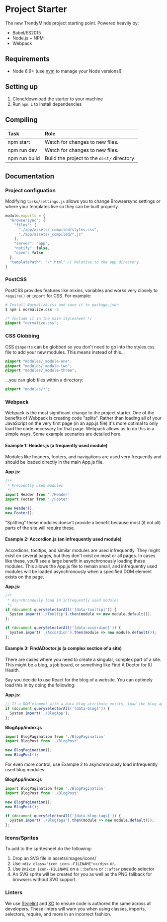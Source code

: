 # Project Starter
The new TrendyMinds project starting point. Powered heavily by:

* Babel/ES2015
* Node.js + NPM
* Webpack

## Requirements
* Node 6.9+ (use [nvm](https://github.com/creationix/nvm) to manage your Node versions!)

## Setting up
1. Clone/download the starter to your machine
2. Run `npm i` to install dependencies

## Compiling
| Task          | Role                                              |
|:--------------|:--------------------------------------------------|
| npm start     | Watch for changes to new files.                   |
| npm run dev   | Watch for changes to new files.                   |
| npm run build | Build the project to the `dist/` directory.       |

## Documentation

### Project configuation
Modifying `tasks/settings.js` allows you to change Browsersync settings or where your templates live so they can be built properly.

```js
module.exports = {
  "browsersync": {
    "files": [
      "./app/assets/_compiled/styles.css",
      "./app/assets/_compiled/*.js"
    ],
    "server": "app",
    "notify": false,
    "open": false
  },
  "templatePath": "/*.html" // Relative to the app directory
}
```

### PostCSS
PostCSS provides features like mixins, variables and works very closely to `require()` or `import` for CSS. For example:

```bash
# Install Normalize.css and save it to package.json
$ npm i normalize.css -S
```

```css
/* Include it in the main stylesheet */
@import "normalize.css";
```

### CSS Globbing
CSS `@imports` can be globbed so you don't need to go into the styles.css file to add your new modules. This means instead of this...

```css
@import "modules/_module-one";
@import "modules/_module-two";
@import "modules/_module-three";
```

...you can glob files within a directory:

```css
@import "modules/*";
```

### Webpack

Webpack is the most significant change to the project starter. One of the benefits of Webpack is creating code "splits". Rather than loading all of your JavaScript on the very first page (in an app.js file) it's more optimal to only load the code necessary for that page. Webpack allows us to do this in a simple ways. Some example scenarios are detailed here.

#### Example 1: Header.js (a frequently used module)
Modules like headers, footers, and navigations are used very frequently and should be loaded directly in the main App.js file.

**App.js:**
```js
/**
 * Frequently used modules
 */
import Header from './Header'
import Footer from './Footer'

new Header();
new Footer();
```

"Splitting" these modules doesn't provide a benefit because most (if not all) parts of the site will require these.

#### Example 2: Accordion.js (an infrequently used module)
Accordions, tooltips, and similar modules are used infrequently. They might exist on several pages, but they don't exist on most or all pages. In cases like these, you'll see a large benefit in asynchronously loading these modules. This allows the App.js file to remain small, and infrequently used modules will be loaded asynchronously when a specified DOM element exists on the page.

**App.js:**
```js
/**
 * Asynchronously load in infrequently used modules
 */
if (document.querySelectorAll('[data-tooltip]')) {
  System.import('./Tooltip').then(module => new module.default());
};

if (document.querySelectorAll('[data-accordion]')) {
  System.import('./Accordion').then(module => new module.default());
};
```

#### Example 3: FindADoctor.js (a complex section of a site)
There are cases where you need to create a singular, complex part of a site. This might be a blog, a job board, or something like Find A Doctor for IU Health.

Say you decide to use React for the blog of a website. You can optimely load this in by doing the following:

**App.js:**
```js
// If a DOM element with a data-blog attribute exists, load the blog application
if (document.querySelectorAll('[data-blog]')) {
  System.import('./BlogApp');
};
```

**BlogApp/index.js**
```js
import BlogPagination from './BlogPagination'
import BlogPost from './BlogPost'

new BlogPagination();
new BlogPost();
```

For even more control, use Example 2 to asynchronously load infrequently used blog modules:

**BlogApp/index.js**
```js
import BlogPagination from './BlogPagination'
import BlogPost from './BlogPost'

new BlogPagination();
new BlogPost();

if (document.querySelectorAll('[data-blog-tags]')) {
  System.import('./BlogTags').then(module => new module.default());
};
```

### Icons/Sprites
To add to the spritesheet do the following:

1. Drop an SVG file in assets/images/icons/
2. Use `<div class="icon icon--FILENAME"></div>` or...
3. Use `@mixin icon--FILENAME` on a `::before` or `::after` pseudo selector
4. An SVG sprite will be created for you as well as the PNG fallback for browsers without SVG support.

### Linters
We use [Stylelint](https://github.com/stylelint/stylelint) and [XO](https://github.com/sindresorhus/xo) to ensure code is authored the same across all developers. These linters will warn you when using classes, imports, selectors, require, and more in an incorrect fashion.
